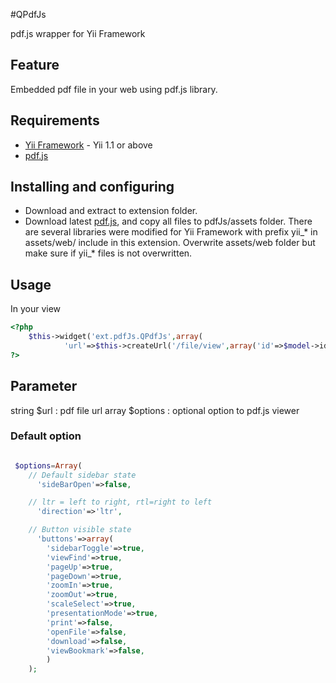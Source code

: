 #QPdfJs

pdf.js wrapper for Yii Framework

## Feature
Embedded pdf file in your web using pdf.js library.


## Requirements 
* [Yii Framework](http://yiiframework.com/) - Yii 1.1 or above
* [pdf.js](https://github.com/mozilla/pdf.js)

## Installing and configuring
* Download and extract to extension folder.
* Download latest [pdf.js](https://github.com/mozilla/pdf.js), and copy all files to pdfJs/assets folder. There are several libraries were modified for Yii Framework with prefix yii_* in assets/web/ include in this extension. Overwrite assets/web folder but make sure if yii_* files is not overwritten.

## Usage
In your view
```php
<?php 
  	$this->widget('ext.pdfJs.QPdfJs',array(
			'url'=>$this->createUrl('/file/view',array('id'=>$model->id,'format'=>Files::PDF)),
?>
```

## Parameter
string $url : pdf file url
array $options : optional option to pdf.js viewer

### Default option
```php

 $options=Array(
    // Default sidebar state
      'sideBarOpen'=>false,

    // ltr = left to right, rtl=right to left
      'direction'=>'ltr',

    // Button visible state
      'buttons'=>array(
        'sidebarToggle'=>true,
        'viewFind'=>true,
        'pageUp'=>true,
        'pageDown'=>true,        
        'zoomIn'=>true,
        'zoomOut'=>true,
        'scaleSelect'=>true,
        'presentationMode'=>true,
        'print'=>false,
        'openFile'=>false,
        'download'=>false,
        'viewBookmark'=>false,
        )
    );
```